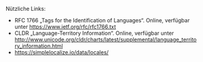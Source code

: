 Nützliche Links:

* RFC 1766 „Tags for the Identification of Languages“. Online, verfügbar unter https://www.ietf.org/rfc/rfc1766.txt
* CLDR „Language-Territory Information“. Online, verfügbar unter http://www.unicode.org/cldr/charts/latest/supplemental/language_territory_information.html
* https://simplelocalize.io/data/locales/ 
